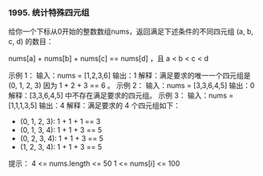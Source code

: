 ### 1995. 统计特殊四元组

给你一个下标从0开始的整数数组nums，返回满足下述条件的不同四元组 (a, b, c, d) 的数目：

nums[a] + nums[b] + nums[c] == nums[d] ，且
a < b < c < d
 

示例 1：
输入：nums = [1,2,3,6]
输出：1
解释：满足要求的唯一一个四元组是 (0, 1, 2, 3) 因为 1 + 2 + 3 == 6 。
示例 2：
输入：nums = [3,3,6,4,5]
输出：0
解释：[3,3,6,4,5] 中不存在满足要求的四元组。
示例 3：
输入：nums = [1,1,1,3,5]
输出：4
解释：满足要求的 4 个四元组如下：
- (0, 1, 2, 3): 1 + 1 + 1 == 3
- (0, 1, 3, 4): 1 + 1 + 3 == 5
- (0, 2, 3, 4): 1 + 1 + 3 == 5
- (1, 2, 3, 4): 1 + 1 + 3 == 5
 

提示：
4 <= nums.length <= 50
1 <= nums[i] <= 100

